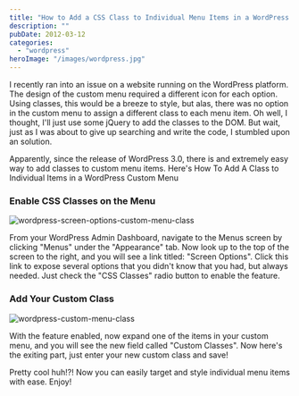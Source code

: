 ```yaml
---
title: "How to Add a CSS Class to Individual Menu Items in a WordPress Custom Menu"
description: ""
pubDate: 2012-03-12
categories: 
  - "wordpress"
heroImage: "/images/wordpress.jpg"
---
```


I recently ran into an issue on a website running on the WordPress platform. The design of the custom menu required a different icon for each option. Using classes, this would be a breeze to style, but alas, there was no option in the custom menu to assign a different class to each menu item. Oh well, I thought, I'll just use some jQuery to add the classes to the DOM. But wait, just as I was about to give up searching and write the code, I stumbled upon an solution.

Apparently, since the release of WordPress 3.0, there is and extremely easy way to add classes to custom menu items. Here's How To Add A Class to Individual Items in a WordPress Custom Menu

### Enable CSS Classes on the Menu

![wordpress-screen-options-custom-menu-class](/wordpress-screen-options-custom-menu-class.jpg)

From your WordPress Admin Dashboard, navigate to the Menus screen by clicking "Menus" under the "Appearance" tab. Now look up to the top of the screen to the right, and you will see a link titled: "Screen Options". Click this link to expose several options that you didn't know that you had, but always needed. Just check the "CSS Classes" radio button to enable the feature.

### Add Your Custom Class

![wordpress-custom-menu-class](/wordpress-custom-menu-class.jpg)

With the feature enabled, now expand one of the items in your custom menu, and you will see the new field called "Custom Classes". Now here's the exiting part, just enter your new custom class and save!

Pretty cool huh!?! Now you can easily target and style individual menu items with ease. Enjoy!
